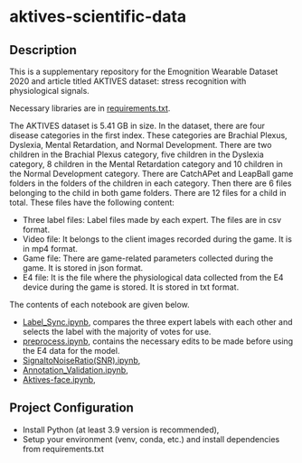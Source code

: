 # aktives-scientific-data

## Description

This is a supplementary repository for the Emognition Wearable Dataset 2020 and article titled
AKTIVES dataset: stress recognition with physiological signals.

Necessary libraries are in [requirements.txt](https://github.com/hiddenslate/aktives-scientific-data/blob/main/requirements.txt).

The AKTIVES dataset is 5.41 GB in size. In the dataset, there are four disease categories in the first index.
These categories are Brachial Plexus, Dyslexia, Mental Retardation, and Normal Development. There are two children in the Brachial Plexus category, five children in the Dyslexia category, 8 children in the Mental Retardation category and 10 children in the Normal Development category.
There are CatchAPet and LeapBall game folders in the folders of the children in each category. Then there are 6 files belonging to the child in both game folders. There are 12 files for a child in total. These files have the following content:

- Three label files: Label files made by each expert. The files are in csv format.
- Video file: It belongs to the client images recorded during the game. It is in mp4 format.
- Game file: There are game-related parameters collected during the game. It is stored in json format.
- E4 file: It is the file where the physiological data collected from the E4 device during the game is stored. It is stored in txt format.

The contents of each notebook are given below.

* [Label_Sync.ipynb](https://github.com/hiddenslate/aktives-scientific-data/blob/main/Label_Sync.ipynb), compares the three expert labels with each other and selects the    label with the majority of votes for use.
* [preprocess.ipynb](https://github.com/hiddenslate/aktives-scientific-data/blob/main/preprocess.ipynb), contains the necessary edits to be made before using the E4 data for the model.
* [SignaltoNoiseRatio(SNR).ipynb](https://github.com/hiddenslate/aktives-scientific-data/blob/main/SignaltoNoiseRatio(SNR).ipynb),
* [Annotation_Validation.ipynb](https://github.com/hiddenslate/aktives-scientific-data/blob/main/Annotation_Validation.ipynb),
* [Aktives-face.ipynb](https://github.com/hiddenslate/aktives-scientific-data/blob/main/Aktives-face.ipynb),


## Project Configuration

* Install Python (at least 3.9 version is recommended),
* Setup your environment (venv, conda, etc.) and install dependencies from requirements.txt
